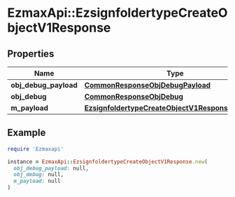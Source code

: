# EzmaxApi::EzsignfoldertypeCreateObjectV1Response

## Properties

| Name | Type | Description | Notes |
| ---- | ---- | ----------- | ----- |
| **obj_debug_payload** | [**CommonResponseObjDebugPayload**](CommonResponseObjDebugPayload.md) |  |  |
| **obj_debug** | [**CommonResponseObjDebug**](CommonResponseObjDebug.md) |  | [optional] |
| **m_payload** | [**EzsignfoldertypeCreateObjectV1ResponseMPayload**](EzsignfoldertypeCreateObjectV1ResponseMPayload.md) |  |  |

## Example

```ruby
require 'Ezmaxapi'

instance = EzmaxApi::EzsignfoldertypeCreateObjectV1Response.new(
  obj_debug_payload: null,
  obj_debug: null,
  m_payload: null
)
```

